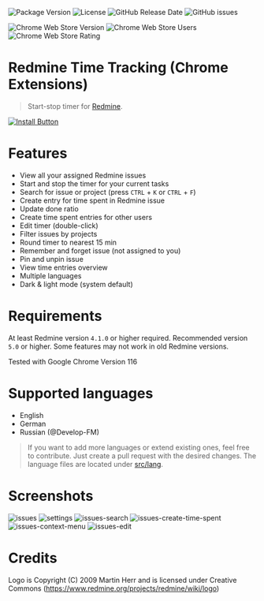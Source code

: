 ![Package Version](https://img.shields.io/github/package-json/v/CrawlerCode/redmine-time-tracking)
![License](https://img.shields.io/github/license/CrawlerCode/redmine-time-tracking)
![GitHub Release Date](https://img.shields.io/github/release-date/CrawlerCode/redmine-time-tracking?logo=github)
![GitHub issues](https://img.shields.io/github/issues/CrawlerCode/redmine-time-tracking)

![Chrome Web Store Version](https://img.shields.io/chrome-web-store/v/ldcanhhkffokndenejhafhlkapflgcjg?logo=google-chrome)
![Chrome Web Store Users](https://img.shields.io/chrome-web-store/users/ldcanhhkffokndenejhafhlkapflgcjg)
![Chrome Web Store Rating](https://img.shields.io/chrome-web-store/stars/ldcanhhkffokndenejhafhlkapflgcjg)

# Redmine Time Tracking (Chrome Extensions)

> Start-stop timer for [Redmine](https://www.redmine.org/).

[![Install Button]][Install Link]

[Install Button]: https://img.shields.io/badge/Install-71b500?style=for-the-badge&logoColor=white&logo=DocuSign
[Install Link]: https://chrome.google.com/webstore/detail/redmine-time-tracking/ldcanhhkffokndenejhafhlkapflgcjg "Open in chrome web store"

# Features

- View all your assigned Redmine issues
- Start and stop the timer for your current tasks
- Search for issue or project (press `CTRL` + `K` or `CTRL` + `F`)
- Create entry for time spent in Redmine issue
- Update done ratio
- Create time spent entries for other users
- Edit timer (double-click)
- Filter issues by projects
- Round timer to nearest 15 min
- Remember and forget issue (not assigned to you)
- Pin and unpin issue
- View time entries overview
- Multiple languages
- Dark & light mode (system default)

# Requirements

At least Redmine version `4.1.0` or higher required. Recommended version `5.0` or higher. Some features may not work in old Redmine versions.

Tested with Google Chrome Version 116

# Supported languages

- English
- German
- Russian (@Develop-FM)

> If you want to add more languages or extend existing ones, feel free to contribute. Just create a pull request with the desired changes. The language files are located under [src/lang](src/lang).

# Screenshots

![issues](screenshots/issues-dark.png)
![settings](screenshots/settings-dark.png)
![issues-search](screenshots/issues-search-dark.png)
![issues-create-time-spent](screenshots/issues-create-time-spent-dark.png)
![issues-context-menu](screenshots/issues-context-menu-dark.png)
![issues-edit](screenshots/time-dark.png)

# Credits

Logo is Copyright (C) 2009 Martin Herr and is licensed under Creative Commons (https://www.redmine.org/projects/redmine/wiki/logo)
